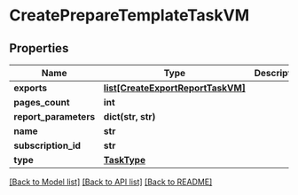 # CreatePrepareTemplateTaskVM


## Properties
Name | Type | Description | Notes
------------ | ------------- | ------------- | -------------
**exports** | [**list[CreateExportReportTaskVM]**](CreateExportReportTaskVM.md) |  | [optional] 
**pages_count** | **int** |  | [optional] 
**report_parameters** | **dict(str, str)** |  | [optional] 
**name** | **str** |  | [optional] 
**subscription_id** | **str** |  | [optional] 
**type** | [**TaskType**](TaskType.md) |  | [optional] 

[[Back to Model list]](../README.md#documentation-for-models) [[Back to API list]](../README.md#documentation-for-api-endpoints) [[Back to README]](../README.md)


